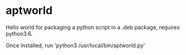 # aptworld
Hello world for packaging a python script in a .deb package, requires python3.6.

Once installed, run 'python3 /usr/local/bin/aptworld.py'

